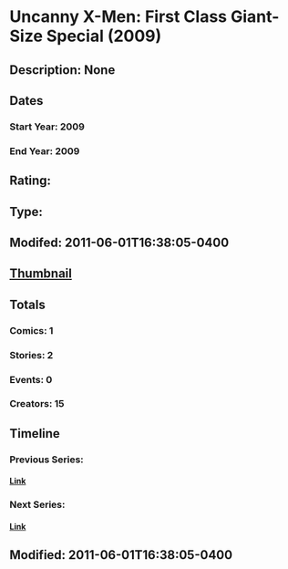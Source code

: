 # Uncanny X-Men: First Class Giant-Size Special (2009)
## Description: None
## Dates
### Start Year: 2009
### End Year: 2009
## Rating: 
## Type: 
## Modifed: 2011-06-01T16:38:05-0400
## [Thumbnail](http://i.annihil.us/u/prod/marvel/i/mg/d/70/4bb4f8e865f8f.jpg)
## Totals
### Comics: 1
### Stories: 2
### Events: 0
### Creators: 15
## Timeline
### Previous Series: 
#### [Link]()
### Next Series: 
#### [Link]()
## Modified: 2011-06-01T16:38:05-0400